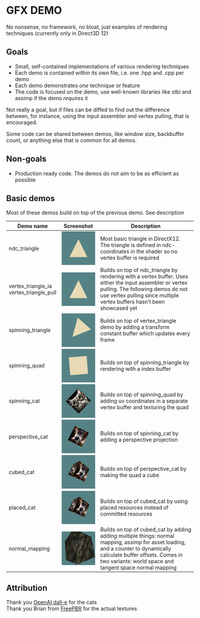 # GFX DEMO
No nonsense, no framework, no bloat, just examples of rendering techniques
(currently only in Direct3D 12)

## Goals
- Small, self-contained implementations of various rendering techniques
- Each demo is contained within its own file, i.e. one .hpp and .cpp per demo
- Each demo demonstrates _one_ technique or feature
- The code is focused on the demo, use well-known libraries like stbi and assimp
  if the demo _requires_ it

Not really a goal, but if files can be diffed to find out the difference
between, for instance, using the input assembler and vertex pulling, that is
encouraged.

Some code can be shared between demos, like window size, backbuffer count, or
anything else that is common for all demos.

## Non-goals
- Production ready code. The demos do not aim to be as efficient as possible

## Basic demos
Most of these demos build on top of the previous demo. See description

|Demo name|Screenshot|Description|
|---|:-:|---|
|ndc_triangle|<img align="left" src="data/demo_screenshot/ndc_triangle.webp" width=200>| Most basic triangle in DirectX12. The triangle is defined in ndc-coordinates in the shader so no vertex buffer is required |
|vertex_triangle_ia<br>vertex_triangle_pull|<img align="left" src="data/demo_screenshot/ndc_triangle.webp" width=200>| Builds on top of ndc_triangle by rendering with a vertex buffer. Uses either the input assembler or vertex pulling. The following demos do not use vertex pulling since multiple vertex buffers hasn't been showcased yet |
|spinning_triangle|<img align="left" src="data/demo_screenshot/spinning_triangle.webp" width=200>| Builds on top of vertex_triangle demo by adding a transform constant buffer which updates every frame |
|spinning_quad|<img align="left" src="data/demo_screenshot/spinning_quad.webp" width=200>| Builds on top of spinning_triangle by rendering with a index buffer |
|spinning_cat|<img align="left" src="data/demo_screenshot/spinning_cat.webp" width=200>| Builds on top of spinning_quad by adding uv coordinates in a separate vertex buffer and texturing the quad |
|perspective_cat|<img align="left" src="data/demo_screenshot/perspective_cat.webp" width=200>| Builds on top of spinning_cat by adding a perspective projection |
|cubed_cat|<img align="left" src="data/demo_screenshot/cubed_cat.webp" width=200>| Builds on top of perspective_cat by making the quad a cube |
|placed_cat|<img align="left" src="data/demo_screenshot/cubed_cat.webp" width=200>| Builds on top of cubed_cat by using placed resources instead of committed resources |
|normal_mapping|<img align="left" src="data/demo_screenshot/normal_mapping.webp" width=200>| Builds on top of cubed_cat by adding adding multiple things: normal mapping, assimp for asset loading, and a counter to dynamically calculate buffer offsets. Comes in two variants: world space and tangent space normal mapping |

## Attribution

Thank you [OpenAI dall-e](https://openai.com/product/dall-e-2) for the cats  
Thank you Brian from [FreePBR](https://freepbr.com/) for the actual textures
